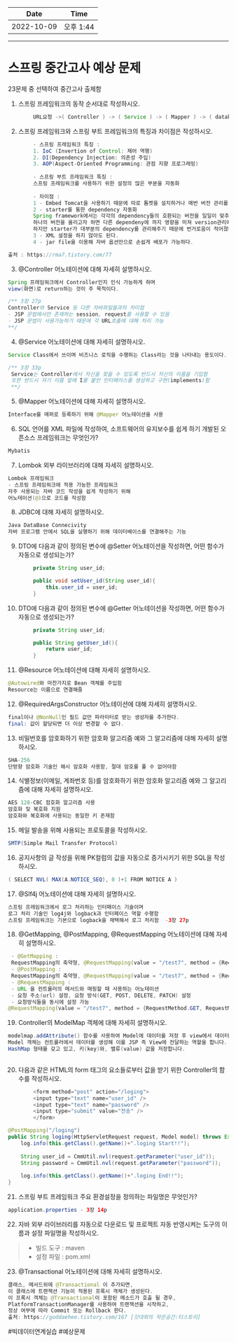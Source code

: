 |    Date    |  Time   |
|:----------:|:-------:|
| 2022-10-09 | 오후 1:44 |

---

# 스프링 중간고사 예상 문제



23문제 중 선택하여 중간고사 출제함

1. 스프링 프레임워크의 동작 순서대로 작성하시오.
```java
        URL요청 ->( Controller ) -> ( Service ) -> ( Mapper ) -> ( database ) -> ( JSP )
```


2. 스프링 프레임워크와 스프링 부트 프레임워크의 특징과 차이점은 작성하시오.
```java
        - 스프링 프레임워크 특징 :
        1. IoC (Invertion of Control: 제어 역행)
        2. DI(Dependency Injection: 의존성 주입)
        3. AOP(Aspect-Oriented Programming: 관점 지향 프로그래밍)
        
        - 스프링 부트 프레임워크 특징 :
        스프링 프레임워크를 사용하기 위한 설정의 많은 부분을 자동화
        
        - 차이점 :
        1 - Embed Tomcat을 사용하기 때문에 따로 톰켓을 설치하거나 매번 버전 관리를 하지 않아도 된다.
        2 - starter를 통한 dependency 자동화
        Spring framework에서는 각각의 dependency들의 호환되는 버전을 일일이 맞추어 주어야 했고,
        하나의 버전을 올리고자 하면 다른 dependeny에 까지 영향을 미쳐 version관리에 어려움이 많았다.
        하지만 starter가 대부분의 dependency를 관리해주기 때문에 번거로움이 적어졌다.
        3 - XML 설정을 하지 않아도 된다.
        4 - jar file을 이용해 자바 옵션만으로 손쉽게 배포가 가능하다.

출처 : https://rma7.tistory.com/77
```

3. @Controller 어노테이션에 대해 자세히 설명하시오.
```java
Spring 프레임워크에서 Controller인지 인식 가능하게 하며
view(화면)로 return하는 것이 주 목적이다.

/** 3장 27p
Controller와 Service 등 다른 자바파일들과의 차이점
- JSP 문법에서만 존재하는 session, request를 사용할 수 있음
- JSP 문법이 사용가능하기 때문에 각 URL호출에 대해 처리 가능
**/
```

4. @Service 어노테이션에 대해 자세히 설명하시오.
```java
Service Class에서 쓰이며 비즈니스 로직을 수행하는 Class라는 것을 나타내는 용도이다.

/** 3장 33p
 Service는 Controller에서 자신을 찾을 수 있도록 반드시 자신의 이름을 기입함
 또한 반드시 자기 이름 앞에 I를 붙인 인터페이스를 생성하고 구현(implements)함
 **/
```

5. @Mapper 어노테이션에 대해 자세히 설명하시오.
```java
Interface를 매퍼로 등록하기 위해 @Mapper 어노테이션을 사용

```

6. SQL 언어를 XML 파일에 작성하여, 소프트웨어의 유지보수를 쉽게 하기 개발된 오픈소스 프레임워크는 무엇인가?
```java
Mybatis
```

7. Lombok 외부 라이브러리에 대해 자세히 설명하시오.
```java
Lombok 프레임워크
- 스프링 프레임워크에 적용 가능한 프레임워크
자주 사용되는 자바 코드 작성을 쉽게 작성하기 위해
어노테이션(@)으로 코드를 작성함
```

8. JDBC에 대해 자세히 설명하시오.
```java
Java DataBase Connecivity
자바 프로그램 안에서 SQL을 실행하기 위해 데이터베이스를 연결해주는 기능
```

9. DTO에 다음과 같이 정의된 변수에 @Setter 어노테이션을 작성하면, 어떤 함수가 자동으로 생성되는가?
```java
        private String user_id;

        public void setUser_id(String user_id){
            this.user_id = user_id;
        }
```



10. DTO에 다음과 같이 정의된 변수에 @Getter 어노테이션을 작성하면, 어떤 함수가 자동으로 생성되는가?
```java
        private String user_id;

        public String getUser_id(){
            return user_id;
        }
```



11. @Resource 어노테이션에 대해 자세히 설명하시오.
```java
@Autowired와 마찬가지로 Bean 객체를 주입함
Resource는 이름으로 연결해줌

```

12. @RequiredArgsConstructor 어노테이션에 대해 자세히 설명하시오.
```java
final이나 @NonNull인 필드 값만 파라미터로 받는 생성자를 추가한다.
final: 값이 할당되면 더 이상 변경할 수 없다.
```

13. 비밀번호를 암호화하기 위한 암호화 알고리즘 예와 그 알고리즘에 대해 자세히 설명하시오.
```java
SHA-256
단방향 암호화 기술인 해시 암호화 사용함, 절대 암호를 풀 수 없어야함
```

14. 식별정보(이메일, 계좌번호 등)를 암호화하기 위한 암호화 알고리즘 예와 그 알고리즘에 대해 자세히 설명하시오.
```java
AES 128-CBC 함호화 알고리즘 사용
암호화 및 복호화 지원
암호화와 복호화에 사용되는 동일한 키 존재함
```

15. 메일 발송을 위해 사용되는 프로토콜을 작성하시오.
```java
SMTP(Simple Mail Transfer Protocol)
```

16. 공지사항의 글 작성을 위해 PK컬럼의 값을 자동으로 증가시키기 위한 SQL을 작성하시오.
```java
( SELECT NVL( MAX(A.NOTICE_SEQ), 0 )+1 FROM NOTICE A )
```

17. @Slf4j 어노테이션에 대해 자세히 설명하시오.
```java
스프링 프레임워크에서 로그 처리하는 인터페이스 기술이며
로그 처리 기술인 log4j와 logback과 인터페이스 역할 수행함
스프링 프레임워크는 기본으로 logback을 채택해서 로그 처리함  -3장 27p
```

18. @GetMapping, @PostMapping, @RequestMapping 어노테이션에 대해 자세히 설명하시오.
```java
 - @GetMapping :
 RequestMapping의 축약형, @RequestMapping(value = "/test7", method = {RequestMethod.GET})
 - @PostMapping :
 RequestMapping의 축약형, @RequestMapping(value = "/test7", method = {RequestMethod.POST})
 - @RequestMapping :
 - URL 을 컨트롤러의 메서드와 매핑할 때 사용하는 어노테이션
 - 요청 주소(url) 설정, 요청 방식(GET, POST, DELETE, PATCH) 설정
 - 요청방식들을 동시에 설정 가능
@RequestMapping(value = "/test7", method = {RequestMethod.GET, RequestMethod.POST})
```

19. Controller의 ModelMap 객체에 대해 자세히 설명하시오.
```java
modelmap.addAttribute() 함수를 사용하여 Model에 데이터를 저정 후 view에서 데이터에 접근이 가능
Model 객체는 컨트롤러에서 데이터를 생성해 이를 JSP 즉 View에 전달하는 역할을 합니다.
HashMap 형태를 갖고 있고, 키(key)와, 밸류(value) 값을 저장합니다.
        
```

20. 다음과 같은 HTML의 form 태그의 요소들로부터 값을 받기 위한 Controller의 함수를 작성하시오.
```java
        <form method="post" action="/loging">
        <input type="text" name="user_id" />
        <input type="text" name="password" />
        <input type="submit" value="전송" />
        </form>
```
```java 6장 29p
@PostMapping("/loging")
public String loging(HttpServletRequest request, Model model) throws Exception {
    log.info(this.getClass().getName()+".loging Start!!");
    
    String user_id = CmmUtil.nvl(request.getParameter("user_id"));
    String password = CmmUtil.nvl(request.getParameter("password"));
    
    log.info(this.getClass().getName()+".loging End!!");
}
```

21. 스프링 부트 프레임워크 주요 환경설정을 정의하는 파일명은 무엇인가?

```java
application.properties - 3장 14p
```

22. 자바 외부 라이브러리를 자동으로 다운로드 및 프로젝트 자동 반영시켜는 도구의 이름과 설정 파일명을 작성하시오.
 > - 빌드 도구 : maven
 > - 설정 파일 : pom.xml

23. @Transactional 어노테이션에 대해 자세히 설명하시오.
```java
클래스, 메서드위에 @Transactional 이 추가되면,
이 클래스에 트랜잭션 기능이 적용된 프록시 객체가 생성된다.
이 프록시 객체는 @Transactional이 포함된 메소드가 호출 될 경우,
PlatformTransactionManager를 사용하여 트랜잭션을 시작하고, 
정상 여부에 따라 Commit 또는 Rollback 한다.
출처: https://goddaehee.tistory.com/167 [갓대희의 작은공간:티스토리]
```


#빅데이터연계실습 #예상문제